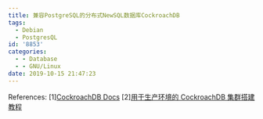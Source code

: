 ```yaml
---
title: 兼容PostgreSQL的分布式NewSQL数据库CockroachDB
tags:
  - Debian
  - PostgresQL
id: '8853'
categories:
  - - Database
  - - GNU/Linux
date: 2019-10-15 21:47:23
---
```



<!-- more -->
References:
\[1\][CockroachDB Docs](https://www.cockroachlabs.com/docs/stable/)
\[2\][用于生产环境的 CockroachDB 集群搭建教程](https://blog.wolfogre.com/posts/setup-of-cockroachdb-cluster/)
